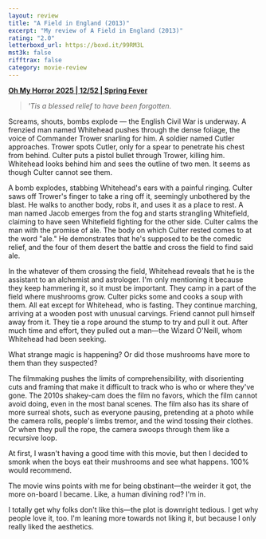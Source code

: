 ```yaml
---
layout: review
title: "A Field in England (2013)"
excerpt: "My review of A Field in England (2013)"
rating: "2.0"
letterboxd_url: https://boxd.it/99RM3L
mst3k: false
rifftrax: false
category: movie-review
---
```


<b><a href="https://boxd.it/BQGCY/detail" target="_blank" rel="noopener">Oh My Horror 2025 | 12/52 | Spring Fever</a></b>

<blockquote><i>'Tis a blessed relief to have been forgotten.</i></blockquote>

Screams, shouts, bombs explode — the English Civil War is underway. A frenzied man named Whitehead pushes through the dense foliage, the voice of Commander Trower snarling for him. A soldier named Cutler approaches. Trower spots Cutler, only for a spear to penetrate his chest from behind. Culter puts a pistol bullet through Trower, killing him. Whitehead looks behind him and sees the outline of two men. It seems as though Culter cannot see them.

A bomb explodes, stabbing Whitehead's ears with a painful ringing. Culter saws off Trower's finger to take a ring off it, seemingly unbothered by the blast. He walks to another body, robs it, and uses it as a place to rest. A man named Jacob emerges from the fog and starts strangling Whitefield, claiming to have seen Whitefield fighting for the other side. Culter calms the man with the promise of ale. The body on which Culter rested comes to at the word "ale." He demonstrates that he's supposed to be the comedic relief, and the four of them desert the battle and cross the field to find said ale.

In the whatever of them crossing the field, Whitehead reveals that he is the assistant to an alchemist and astrologer. I'm only mentioning it because they keep hammering it, so it must be important. They camp in a part of the field where mushrooms grow. Culter picks some and cooks a soup with them. All eat except for Whitehead, who is fasting. They continue marching, arriving at a wooden post with unusual carvings. Friend cannot pull himself away from it. They tie a rope around the stump to try and pull it out. After much time and effort, they pulled out a man—the Wizard O'Neill, whom Whitehead had been seeking.

What strange magic is happening? Or did those mushrooms have more to them than they suspected?

The filmmaking pushes the limits of comprehensibility, with disorienting cuts and framing that make it difficult to track who is who or where they've gone. The 2010s shakey-cam does the film no favors, which the film cannot avoid doing, even in the most banal scenes. The film also has its share of more surreal shots, such as everyone pausing, pretending at a photo while the camera rolls, people's limbs tremor, and the wind tossing their clothes. Or when they pull the rope, the camera swoops through them like a recursive loop.

At first, I wasn't having a good time with this movie, but then I decided to smonk when the boys eat their mushrooms and see what happens. 100% would recommend.

The movie wins points with me for being obstinant—the weirder it got, the more on-board I became. Like, a human divining rod? I'm in.

I totally get why folks don't like this—the plot is downright tedious. I get why people love it, too. I'm leaning more towards not liking it, but because I only really liked the aesthetics.
